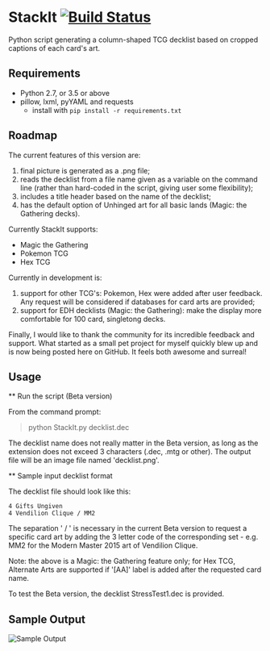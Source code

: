 # StackIt [![Build Status](https://travis-ci.org/poppu-mtg/StackIt.svg?branch=master)](https://travis-ci.org/poppu-mtg/StackIt)

Python script generating a column-shaped TCG decklist based on cropped captions of each card's art.

## Requirements
- Python 2.7, or 3.5 or above
- pillow, lxml, pyYAML and requests
  - install with `pip install -r requirements.txt`

## Roadmap
The current features of this version are:

1. final picture is generated as a .png file;
2. reads the decklist from a file name given as a variable on the command line (rather than hard-coded in the script, giving user some flexibility);
3. includes a title header based on the name of the decklist;
4. has the default option of Unhinged art for all basic lands (Magic: the Gathering decks).

Currently StackIt supports:

* Magic the Gathering
* Pokemon TCG
* Hex TCG

Currently in development is:
1. support for other TCG's: Pokemon, Hex were added after user feedback. Any request will be considered if databases for card arts are provided;
2. support for EDH decklists (Magic: the Gathering): make the display more comfortable for 100 card, singletong decks.

Finally, I would like to thank the community for its incredible feedback and support. What started as a small pet project for myself quickly blew up and is now being posted here on GitHub. It feels both awesome and surreal!

## Usage
** Run the script (Beta version)

From the command prompt:
> python StackIt.py decklist.dec

The decklist name does not really matter in the Beta version, as long as the extension does not exceed 3 characters (.dec, .mtg or other). The output file will be an image file named 'decklist.png'.


** Sample input decklist format

The decklist file should look like this:

```
4 Gifts Ungiven
4 Vendilion Clique / MM2
```

The separation ' / ' is necessary in the current Beta version to request a specific card art by adding the 3 letter code of the corresponding set - e.g. MM2 for the Modern Master 2015 art of Vendilion Clique.

Note: the above is a Magic: the Gathering feature only; for Hex TCG, Alternate Arts are supported if '[AA]' label is added after the requested card name.


To test the Beta version, the decklist StressTest1.dec is provided.

## Sample Output
![Sample Output](testdecks/StressTest1.png)

